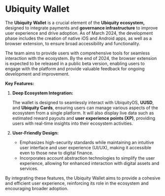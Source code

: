 # Ubiquity Wallet

The **Ubiquity Wallet** is a crucial element of the **Ubiquity ecosystem,** designed to integrate payments and **governance infrastructure** to improve user experience and drive adoption. As of March 2024, the development phase includes the creation of native iOS and Android apps, as well as a browser extension, to ensure broad accessibility and functionality.&#x20;

The team aims to provide users with comprehensive tools for seamless interaction with the ecosystem. By the end of 2024, the browser extension is expected to be released in a public beta version, enabling users to engage with the platform and provide valuable feedback for ongoing development and improvement.

**Key Features:**

1.  **Deep Ecosystem Integration:**

    The wallet is designed to seamlessly interact with UbiquityOS, **UUSD**, and **Ubiquity Cards**, ensuring users can manage various aspects of the ecosystem from a single platform. It will also display live data such as estimated reward payouts and **user experience points (XP)**, providing users with real-time insights into their ecosystem activities.
2. **User-Friendly Design:**
   * Emphasizes high-security standards while maintaining an intuitive user interface and user experience (UI/UX), making it accessible even to those new to digital finance.
   * Incorporates account abstraction technologies to simplify the user experience, allowing for enhanced interaction with digital assets and services.

By integrating these features, the Ubiquity Wallet aims to provide a cohesive and efficient user experience, reinforcing its role in the ecosystem and encouraging broader adoption.

